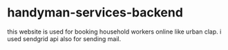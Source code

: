 # handyman-services-backend
this website is used for booking household workers online like urban clap.
i used sendgrid api also for sending mail.
